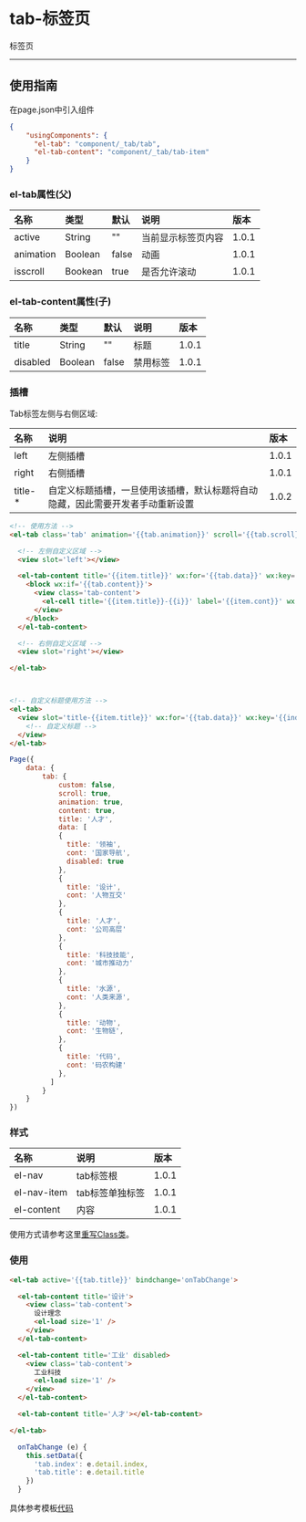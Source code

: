# tab-标签页

标签页

---

## 使用指南

在page.json中引入组件

```json
{
    "usingComponents": {
      "el-tab": "component/_tab/tab",
      "el-tab-content": "component/_tab/tab-item"
    }
}
```

### el-tab属性\(父\)

| 名称 | 类型 | 默认 | 说明 | 版本 |
| :--- | :--- | :--- | :--- | :--- |
| active | String | "" | 当前显示标签页内容 | 1.0.1 |
| animation | Boolean | false | 动画 | 1.0.1 |
| isscroll | Bookean | true | 是否允许滚动 | 1.0.1 |

### el-tab-content属性\(子\)

| 名称 | 类型 | 默认 | 说明 | 版本 |
| :--- | :--- | :--- | :--- | :--- |
| title | String | "" | 标题 | 1.0.1 |
| disabled | Boolean | false | 禁用标签 | 1.0.1 |

### 插槽

Tab标签左侧与右侧区域:

| 名称 | 说明 | 版本 |
| :--- | :--- | :--- |
| left | 左侧插槽 | 1.0.1 |
| right | 右侧插槽 | 1.0.1 |
| title-\* | 自定义标题插槽，一旦使用该插槽，默认标题将自动隐藏，因此需要开发者手动重新设置 | 1.0.2 |

```html
<!-- 使用方法 -->
<el-tab class='tab' animation='{{tab.animation}}' scroll='{{tab.scroll}}' active='{{tab.title}}' bindchange='onTabChange'>

  <!-- 左侧自定义区域 -->
  <view slot='left'></view>

  <el-tab-content title='{{item.title}}' wx:for='{{tab.data}}' wx:key='{{index}}' disabled='{{item.disabled}}'>
    <block wx:if='{{tab.content}}'>
      <view class='tab-content'>
        <el-cell title='{{item.title}}-{{i}}' label='{{item.cont}}' wx:for='{{10}}' wx:for-item='i' wx:key='{{i}}' islink></el-cell>
      </view>
    </block>
  </el-tab-content>

  <!-- 右侧自定义区域 -->
  <view slot='right'></view>

</el-tab>



<!-- 自定义标题使用方法 -->
<el-tab>
  <view slot='title-{{item.title}}' wx:for='{{tab.data}}' wx:key='{{index}}'>
    <!-- 自定义标题 -->
  </view>
</el-tab>
```

```js
Page({
    data: {
        tab: {
            custom: false,
            scroll: true,
            animation: true,
            content: true,
            title: '人才',
            data: [
            {
              title: '领袖',
              cont: '国家导航',
              disabled: true
            },
            {
              title: '设计',
              cont: '人物互交'
            },
            {
              title: '人才',
              cont: '公司高层'
            },
            {
              title: '科技技能',
              cont: '城市推动力'
            },
            {
              title: '水源',
              cont: '人类来源',
            },
            {
              title: '动物',
              cont: '生物链',
            },
            {
              title: '代码',
              cont: '码农构建'
            },
          ]
        }
    }
})
```

### 

### 样式

| 名称 | 说明 | 版本 |
| :--- | :--- | :--- |
| el-nav | tab标签根 | 1.0.1 |
| el-nav-item | tab标签单独标签 | 1.0.1 |
| el-content | 内容 | 1.0.1 |

使用方式请参考这里[重写Class类](/zhong-xie-class-lei.md)。

### 使用

```html
<el-tab active='{{tab.title}}' bindchange='onTabChange'>

  <el-tab-content title='设计'>
    <view class='tab-content'>
      设计理念
      <el-load size='1' />
    </view>
  </el-tab-content>

  <el-tab-content title='工业' disabled>
    <view class='tab-content'>
      工业科技
      <el-load size='1' />
    </view>
  </el-tab-content>

  <el-tab-content title='人才'></el-tab-content>

</el-tab>
```

```js
  onTabChange (e) {
    this.setData({
      'tab.index': e.detail.index,
      'tab.title': e.detail.title
    })
  }
```

具体参考模板[代码](https://github.com/cabbagelol/wxapp-el-ui/tree/master/component/_tab)

